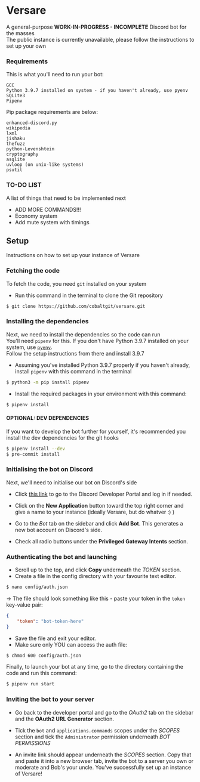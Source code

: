 # Versare

A general-purpose **WORK-IN-PROGRESS - INCOMPLETE** Discord bot for the masses  
The public instance is currently unavailable, please follow the instructions to set up your own

### Requirements

This is what you'll need to run your bot:  
```
GCC
Python 3.9.7 installed on system - if you haven't already, use pyenv
SQLite3
Pipenv
```

Pip package requirements are below:  
```
enhanced-discord.py
wikipedia
lxml
jishaku
thefuzz
python-Levenshtein
cryptography
asqlite
uvloop (on unix-like systems)
psutil
```

### TO-DO LIST
A list of things that need to be implemented next
* ADD MORE COMMANDS!!!
* Economy system
* Add mute system with timings


## Setup

Instructions on how to set up your instance of Versare

### Fetching the code

To fetch the code, you need `git` installed on your system  
* Run this command in the terminal to clone the Git repository  
```bash
$ git clone https://github.com/cobaltgit/versare.git
```

### Installing the dependencies

Next, we need to install the dependencies so the code can run  
You'll need `pipenv` for this. If you don't have Python 3.9.7 installed on your system, use [`pyenv`](https://github.com/pyenv/pyenv).  
Follow the setup instructions from there and install 3.9.7

* Assuming you've installed Python 3.9.7 properly if you haven't already, install `pipenv` with this command in the terminal
```bash
$ python3 -m pip install pipenv
```

* Install the required packages in your environment with this command:
```bash
$ pipenv install
```

#### OPTIONAL: DEV DEPENDENCIES
If you want to develop the bot further for yourself, it's recommended you install the dev dependencies for the git hooks
```bash
$ pipenv install --dev
$ pre-commit install
```

### Initialising the bot on Discord

Next, we'll need to initialise our bot on Discord's side   
* Click [this link](https://discord.com/developers/applications) to go to the Discord Developer Portal and log in if needed.  

* Click on the **New Application** button toward the top right corner and give a name to your instance (ideally Versare, but do whatver :) )  
* Go to the *Bot* tab on the sidebar and click **Add Bot**. This generates a new bot account on Discord's side.  
* Check all radio buttons under the **__Privileged Gateway Intents__** section.

### Authenticating the bot and launching

* Scroll up to the top, and click **Copy** underneath the *TOKEN* section.  
* Create a file in the config directory with your favourite text editor.  
```bash
$ nano config/auth.json
```
-> The file should look something like this - paste your token in the `token` key-value pair:  
```json
{
    "token": "bot-token-here"
}
```
* Save the file and exit your editor.  
* Make sure only YOU can access the auth file:
```bash
$ chmod 600 config/auth.json
```

Finally, to launch your bot at any time, go to the directory containing the code and run this command:  
```bash
$ pipenv run start
```

### Inviting the bot to your server

* Go back to the developer portal and go to the *OAuth2* tab on the sidebar and the **__OAuth2 URL Generator__** section.  

* Tick the `bot` and `applications.commands` scopes under the *SCOPES* section and tick the `Administrator` permission underneath *BOT PERMISSIONS*  
  
* An invite link should appear underneath the *SCOPES* section. Copy that and paste it into a new browser tab, invite the bot to a server you own or moderate and Bob's your uncle. You've successfully set up an instance of Versare!
